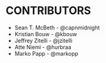 # CONTRIBUTORS

* Sean T. McBeth - @capnmidnight
* Kristian Bouw - @kbouw
* Jeffrey Zitelli - @jzitelli
* Atte Niemi - @hurbraa
* Marko Papp - @markopp
